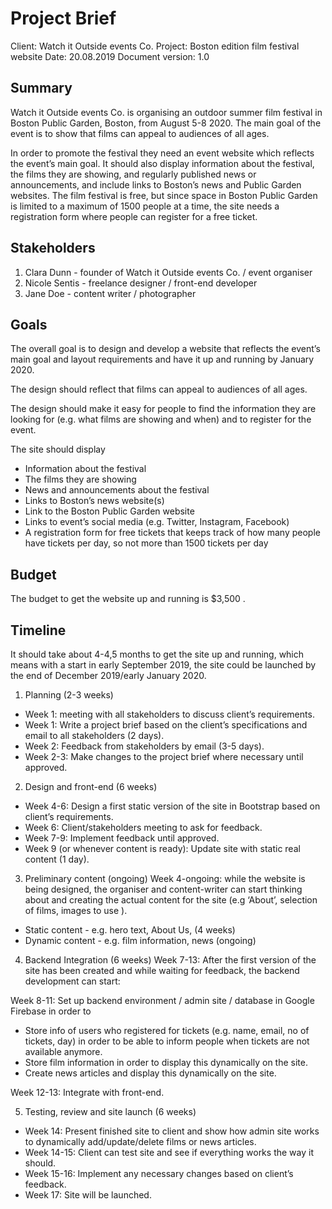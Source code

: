 # Project Brief

Client:  Watch it Outside events Co.
Project:  Boston edition film festival website 
Date:  20.08.2019
Document version:  1.0

## Summary
Watch it Outside events Co. is organising an outdoor summer film festival in Boston Public Garden, Boston, from August 5-8 2020. The  main goal  of the event is to show that films can appeal to audiences of all ages.

In order to promote the festival they need an event website which reflects the event’s main goal. It should also display information about the festival, the films they are showing, and regularly published news or announcements, and include links to Boston’s news and Public Garden websites. The film festival is free, but since space in Boston Public Garden is limited to a maximum of 1500 people at a time, the site needs a registration form where people can register for a free ticket.

## Stakeholders
1. Clara Dunn - founder of Watch it Outside events Co. / event organiser
2. Nicole Sentis - freelance designer / front-end developer
3. Jane Doe - content writer / photographer

## Goals
The overall goal is to design and develop a website that reflects the event’s main goal and layout requirements and have it up and running by January 2020.

The design should reflect that films can appeal to audiences of all ages.

The design should make it easy for people to find the information they are looking for (e.g. what films are showing and when) and to register for the event.

The site should display
* Information about the festival
* The films they are showing
* News and announcements about the festival
* Links to Boston’s news website(s)
* Link to the Boston Public Garden website
* Links to event’s social media (e.g. Twitter, Instagram, Facebook)
* A registration form for free tickets that keeps track of how many people have tickets per day, so not more than 1500 tickets per day

## Budget
The budget to get the website up and running is  $3,500 .

## Timeline
It should take about  4-4,5 months  to get the site up and running, which means with a start in early September 2019, the site could be launched by the end of December 2019/early January 2020.


1. Planning (2-3 weeks)
  * Week 1: meeting with all stakeholders to discuss client’s requirements.
  * Week 1: Write a project brief based on the client’s specifications and email to all stakeholders (2 days).
  * Week 2: Feedback from stakeholders by email (3-5 days).
  * Week 2-3: Make changes to the project brief where necessary until approved.

2. Design and front-end (6 weeks)
  * Week 4-6: Design a first static version of the site in Bootstrap based on client’s requirements.
  * Week 6: Client/stakeholders meeting to ask for feedback.
  * Week 7-9: Implement feedback until approved.
  * Week 9 (or whenever content is ready): Update site with static real content (1 day).

3. Preliminary content (ongoing)
  Week 4-ongoing: while the website is being designed, the organiser and content-writer can start thinking about and creating the actual content for the site (e.g ‘About’, selection of films, images to use ).
  * Static content - e.g. hero text, About Us, (4 weeks)
  * Dynamic content - e.g. film information, news (ongoing)

4. Backend Integration (6 weeks)
  Week 7-13: After the first version of the site has been created and while waiting for feedback, the backend development can start:
  
  Week 8-11: Set up backend environment / admin site / database in Google Firebase in order to
  * Store info of users who registered for tickets (e.g. name, email, no of tickets, day) in order to be able to inform people when tickets are not available anymore.
  * Store film information in order to display this dynamically on the site.
  * Create news articles and display this dynamically on the site.

  Week 12-13: Integrate with front-end.

5. Testing, review and site launch (6 weeks)
  * Week 14: Present finished site to client and show how admin site works to dynamically add/update/delete films or news articles.
  * Week 14-15: Client can test site and see if everything works the way it should.
  * Week 15-16: Implement any necessary changes based on client’s feedback.
  * Week 17: Site will be launched.